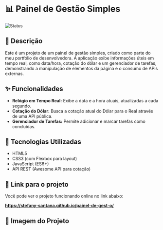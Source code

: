 # 📊 Painel de Gestão Simples

![Status](https://img.shields.io/badge/status-concluído-brightgreen)

## 📝 Descrição

Este é um projeto de um painel de gestão simples, criado como parte do meu portfólio de desenvolvedora. A aplicação exibe informações úteis em tempo real, como data/hora, cotação do dólar e um gerenciador de tarefas, demonstrando a manipulação de elementos da página e o consumo de APIs externas.

## ✨ Funcionalidades

* **Relógio em Tempo Real:** Exibe a data e a hora atuais, atualizadas a cada segundo.
* **Cotação do Dólar:** Busca a cotação atual do Dólar para o Real através de uma API pública.
* **Gerenciador de Tarefas:** Permite adicionar e marcar tarefas como concluídas.

## 🚀 Tecnologias Utilizadas

* HTML5
* CSS3 (com Flexbox para layout)
* JavaScript (ES6+)
* API REST (Awesome API para cotação)

## 🔗 Link para o projeto

Você pode ver o projeto funcionando online no link abaixo:

**https://stefany-santana.github.io/painel-de-gest-o/**

## 📸 Imagem do Projeto


